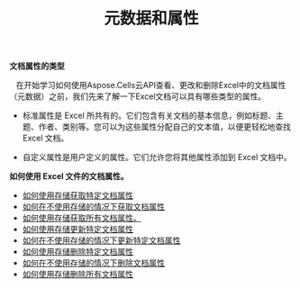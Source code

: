 ﻿---
title: 元数据和属性
second_title: Aspose.Cells Cloud Documen
type: docs
url: /zh/metadata/
aliases: [/document-properties/,/working-with-document-properties/]
keywords: Get, delete, and update metadata from excel files
description: Aspose.Cells Cloud REST API 支持从 Excel 文件获取、删除和更新元数据。 SDK支持多种开发语言。它们包括 Android、C#、Go、Java、NodeJS、Perl、PHP、Python、Ruby 和 swift
weight: 100
---
**文档属性的类型**

&nbsp;&nbsp;&nbsp;在开始学习如何使用Aspose.Cells云API查看、更改和删除Excel中的文档属性（元数据）之前，我们先来了解一下Excel文档可以具有哪些类型的属性。

- 标准属性是 Excel 所共有的。它们包含有关文档的基本信息，例如标题、主题、作者、类别等。您可以为这些属性分配自己的文本值，以便更轻松地查找 Excel 文档。

- 自定义属性是用户定义的属性。它们允许您将其他属性添加到 Excel 文档中。


**如何使用 Excel 文件的文档属性。**

- [如何使用存储获取特定文档属性](/cells/zh/document-properties/get/)
- [如何在不使用存储的情况下获取文档属性](/cells/zh/metadata/get/)
- [如何使用存储获取所有文档属性。](/cells/zh/document-properties/get-all/)
- [如何使用存储更新特定文档属性](/cells/zh/document-properties/update/)
- [如何在不使用存储的情况下更新特定文档属性](/cells/zh/metadata/update/)
- [如何使用存储删除特定文档属性](/cells/zh/document-properties/delete/)
- [如何在不使用存储的情况下删除文档属性](/cells/zh/metadata/delete/)
- [如何使用存储删除所有文档属性](/cells/zh/document-properties/clear/)
